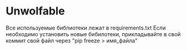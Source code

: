 # Unwolfable

Все используемые библиотеки лежат в requirements.txt
Если необходимо установить новые бибилотеки, прикладывайте в свой коммит свой файл через "pip freeze > имя_файла"



